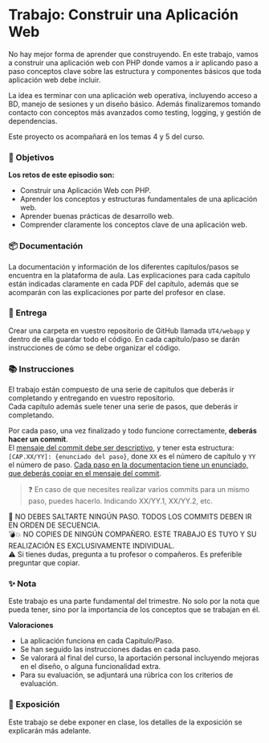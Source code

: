 # Trabajo: Construir una Aplicación Web

No hay mejor forma de aprender que construyendo. En este trabajo, vamos a construir una aplicación web con PHP donde vamos a ir aplicando paso a paso conceptos clave sobre las estructura y componentes básicos que toda aplicación web debe incluir.

La idea es terminar con una aplicación web operativa, incluyendo acceso a BD, manejo de sesiones y un diseño básico. Además finalizaremos tomando contacto con conceptos más avanzados como testing, logging, y gestión de dependencias. 

Este proyecto os acompañará en los temas 4 y 5 del curso.

### 🎯 Objetivos

**Los retos de este episodio son:**

- Construir una Aplicación Web con PHP.
- Aprender los conceptos y estructuras fundamentales de una aplicación web.
- Aprender buenas prácticas de desarrollo web.
- Comprender claramente los conceptos clave de una aplicación web.

### 📦 Documentación

La documentación y información de los diferentes capítulos/pasos se encuentra en la plataforma de aula. Las explicaciones para cada capítulo están indicadas claramente en cada PDF del capítulo, además que se acomparán con las explicaciones por parte del profesor en clase.


### 📂 Entrega

Crear una carpeta en vuestro repositorio de GitHub llamada `UT4/webapp` y dentro de ella guardar todo el código. En cada capitulo/paso se darán instrucciones de cómo se debe organizar el código.


### 📚 Instrucciones

El trabajo están compuesto de una serie de capitulos que deberás ir completando y entregando en vuestro repositorio.<br>
Cada capítulo además suele tener una serie de pasos, que deberás ir completando.<br>

Por cada paso, una vez finalizado y todo funcione correctamente, **deberás hacer un commit**.<br>
El <u>mensaje del commit debe ser descriptivo</u>, y tener esta estructura: `[CAP.XX/YY]: {enunciado del paso}`, done `XX` es el número de capítulo y `YY` el número de paso. <u>Cada paso en la documentacion tiene un enunciado, que deberás copiar en el mensaje del commit</u>.

> ❓ En caso de que necesites realizar varios commits para un mismo paso, puedes hacerlo. Indicando XX/YY.1, XX/YY.2, etc.

🚨 NO DEBES SALTARTE NINGÚN PASO. TODOS LOS COMMITS DEBEN IR EN ORDEN DE SECUENCIA.<br>
💣💥 NO COPIES DE NINGÚN COMPAÑERO. ESTE TRABAJO ES TUYO Y SU REALIZACIÓN ES EXCLUSIVAMENTE INDIVIDUAL.<br>
⚠️ Si tienes dudas, pregunta a tu profesor o compañeros. Es preferible preguntar que copiar.


### ✨ Nota

Este trabajo es una parte fundamental del trimestre. No solo por la nota que pueda tener, sino por la importancia de los conceptos que se trabajan en él.

**Valoraciones**

- La aplicación funciona en cada Capitulo/Paso.
- Se han seguido las instrucciones dadas en cada paso.
- Se valorará al final del curso, la aportación personal incluyendo mejoras en el diseño, o alguna funcionalidad extra.
- Para su evaluación, se adjuntará una rúbrica con los criterios de evaluación.


### 📖 Exposición

Este trabajo se debe exponer en clase, los detalles de la exposición se explicarán más adelante.


